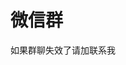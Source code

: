 # 微信群



<HoverZoomImage imageSrc="https://s2.loli.net/2023/11/15/z97BF4IsPExdNgS.jpg" imageAlt="微信群"  />

如果群聊失效了请加<Modal />联系我

